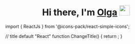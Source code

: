 <h1 align="center">Hi there, I'm <a href="https://www.linkedin.com/in/olga-tabisheva-67541b258" target="_blank">Olga</a> 
<img src="https://github.com/blackcater/blackcater/raw/main/images/Hi.gif" height="32"/></h1>


import { ReactJs } from '@icons-pack/react-simple-icons';

// title default "React"
function ChangeTitle() {
  return <ReactJs title='My title' color='#61DAFB' size={24} />;
}
